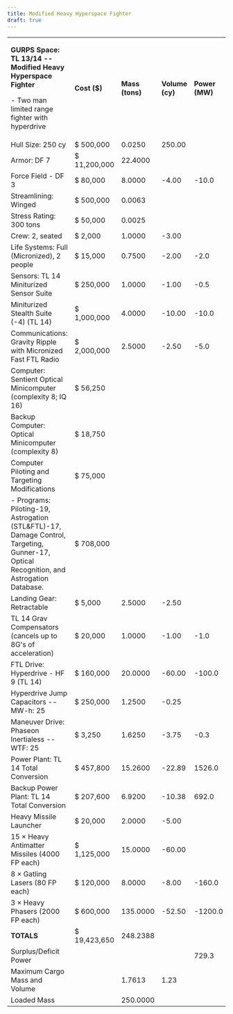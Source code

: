 ```yaml
---
title: Modified Heavy Hyperspace Fighter
draft: true
---
```

<table>
<colgroup>
<col style="width: 56%" />
<col style="width: 12%" />
<col style="width: 11%" />
<col style="width: 10%" />
<col style="width: 8%" />
</colgroup>
<tbody>
<tr class="odd">
<td><p><strong>GURPS Space: TL 13/14 -- Modified Heavy Hyperspace
Fighter</strong></p>
<p>- Two man limited range fighter with hyperdrive</p></td>
<td><strong>Cost ($)</strong></td>
<td><strong>Mass (tons)</strong></td>
<td><strong>Volume (cy)</strong></td>
<td><strong>Power (MW)</strong></td>
</tr>
<tr class="even">
<td>Hull Size: 250 cy</td>
<td>$ 500,000</td>
<td>0.0250</td>
<td>250.00</td>
<td></td>
</tr>
<tr class="odd">
<td>Armor: DF 7</td>
<td>$ 11,200,000</td>
<td>22.4000</td>
<td></td>
<td></td>
</tr>
<tr class="even">
<td>Force Field - DF 3</td>
<td>$ 80,000</td>
<td>8.0000</td>
<td>-4.00</td>
<td>-10.0</td>
</tr>
<tr class="odd">
<td>Streamlining: Winged</td>
<td>$ 500,000</td>
<td>0.0063</td>
<td></td>
<td></td>
</tr>
<tr class="even">
<td>Stress Rating: 300 tons</td>
<td>$ 50,000</td>
<td>0.0025</td>
<td></td>
<td></td>
</tr>
<tr class="odd">
<td>Crew: 2, seated</td>
<td>$ 2,000</td>
<td>1.0000</td>
<td>-3.00</td>
<td></td>
</tr>
<tr class="even">
<td>Life Systems: Full (Micronized), 2 people</td>
<td>$ 15,000</td>
<td>0.7500</td>
<td>-2.00</td>
<td>-2.0</td>
</tr>
<tr class="odd">
<td>Sensors: TL 14 Miniturized Sensor Suite</td>
<td>$ 250,000</td>
<td>1.0000</td>
<td>-1.00</td>
<td>-0.5</td>
</tr>
<tr class="even">
<td>Miniturized Stealth Suite (-4) (TL 14)</td>
<td>$ 1,000,000</td>
<td>4.0000</td>
<td>-10.00</td>
<td>-10.0</td>
</tr>
<tr class="odd">
<td>Communications: Gravity Ripple with Micronized Fast FTL Radio</td>
<td>$ 2,000,000</td>
<td>2.5000</td>
<td>-2.50</td>
<td>-5.0</td>
</tr>
<tr class="even">
<td>Computer: Sentient Optical Minicomputer (complexity 8; IQ 16)</td>
<td>$ 56,250</td>
<td></td>
<td></td>
<td></td>
</tr>
<tr class="odd">
<td>Backup Computer: Optical Minicomputer (complexity 8)</td>
<td>$ 18,750</td>
<td></td>
<td></td>
<td></td>
</tr>
<tr class="even">
<td>Computer Piloting and Targeting Modifications</td>
<td>$ 75,000</td>
<td></td>
<td></td>
<td></td>
</tr>
<tr class="odd">
<td>- Programs: Piloting-19, Astrogation (STL&amp;FTL)-17, Damage
Control, Targeting, Gunner-17, Optical Recognition, and Astrogation
Database.</td>
<td>$ 708,000</td>
<td></td>
<td></td>
<td></td>
</tr>
<tr class="even">
<td>Landing Gear: Retractable</td>
<td>$ 5,000</td>
<td>2.5000</td>
<td>-2.50</td>
<td></td>
</tr>
<tr class="odd">
<td>TL 14 Grav Compensators (cancels up to 8G's of acceleration)</td>
<td>$ 20,000</td>
<td>1.0000</td>
<td>-1.00</td>
<td>-1.0</td>
</tr>
<tr class="even">
<td>FTL Drive: Hyperdrive - HF 9 (TL 14)</td>
<td>$ 160,000</td>
<td>20.0000</td>
<td>-60.00</td>
<td>-100.0</td>
</tr>
<tr class="odd">
<td>Hyperdrive Jump Capacitors -- MW-h: 25</td>
<td>$ 250,000</td>
<td>1.2500</td>
<td>-0.25</td>
<td></td>
</tr>
<tr class="even">
<td>Maneuver Drive: Phaseon Inertialess -- WTF: 25</td>
<td>$ 3,250</td>
<td>1.6250</td>
<td>-3.75</td>
<td>-0.3</td>
</tr>
<tr class="odd">
<td>Power Plant: TL 14 Total Conversion</td>
<td>$ 457,800</td>
<td>15.2600</td>
<td>-22.89</td>
<td>1526.0</td>
</tr>
<tr class="even">
<td>Backup Power Plant: TL 14 Total Conversion</td>
<td>$ 207,600</td>
<td>6.9200</td>
<td>-10.38</td>
<td>692.0</td>
</tr>
<tr class="odd">
<td>Heavy Missile Launcher</td>
<td>$ 20,000</td>
<td>2.0000</td>
<td>-5.00</td>
<td></td>
</tr>
<tr class="even">
<td>15 × Heavy Antimatter Missiles (4000 FP each)</td>
<td>$ 1,125,000</td>
<td>15.0000</td>
<td>-60.00</td>
<td></td>
</tr>
<tr class="odd">
<td>8 × Gatling Lasers (80 FP each)</td>
<td>$ 120,000</td>
<td>8.0000</td>
<td>-8.00</td>
<td>-160.0</td>
</tr>
<tr class="even">
<td>3 × Heavy Phasers (2000 FP each)</td>
<td>$ 600,000</td>
<td>135.0000</td>
<td>-52.50</td>
<td>-1200.0</td>
</tr>
<tr class="odd">
<td><strong>TOTALS</strong></td>
<td>$ 19,423,650</td>
<td>248.2388</td>
<td></td>
<td></td>
</tr>
<tr class="even">
<td>Surplus/Deficit Power</td>
<td></td>
<td></td>
<td></td>
<td>729.3</td>
</tr>
<tr class="odd">
<td>Maximum Cargo Mass and Volume</td>
<td></td>
<td>1.7613</td>
<td>1.23</td>
<td></td>
</tr>
<tr class="even">
<td>Loaded Mass</td>
<td></td>
<td>250.0000</td>
<td></td>
<td></td>
</tr>
</tbody>
</table>
